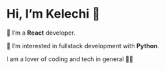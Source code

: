 # Hi, I’m Kelechi 👋 

🌱 I’m a **React** developer.

👀 I’m interested in fullstack development with **Python**.

I am a lover of coding and tech in general 🧑‍💻

<!---
ChibuzoKelechi/ChibuzoKelechi is a ✨ special ✨ repository because its `README.md` (this file) appears on your GitHub profile.
You can click the Preview link to take a look at your changes.
--->
